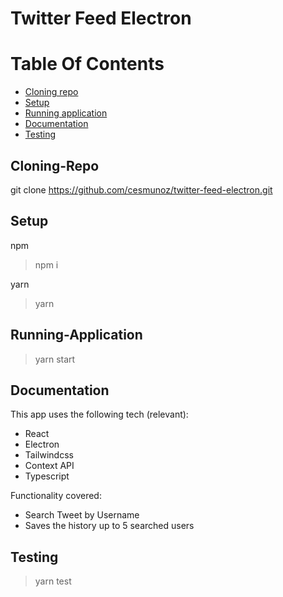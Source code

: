 # Twitter Feed Electron

# Table Of Contents

- [Cloning repo](#cloning-repo)
- [Setup](#setup)
- [Running application](#running-application)
- [Documentation](#documentation)
- [Testing](#testing)

## Cloning-Repo
git clone https://github.com/cesmunoz/twitter-feed-electron.git

## Setup
npm
> npm i

yarn
> yarn 

## Running-Application

> yarn start

## Documentation

This app uses the following tech (relevant):
- React
- Electron
- Tailwindcss
- Context API
- Typescript

Functionality covered:
- Search Tweet by Username
- Saves the history up to 5 searched users

## Testing

> yarn test